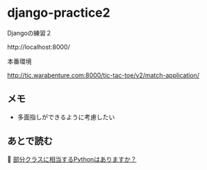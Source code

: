 # django-practice2

Djangoの練習２

http://localhost:8000/

本番環境

http://tic.warabenture.com:8000/tic-tac-toe/v2/match-application/

## メモ

* 多面指しができるように考慮したい  

## あとで読む

📖 [部分クラスに相当するPythonはありますか？](https://stackoverflow.com/questions/9638446/is-there-any-python-equivalent-to-partial-classes)  
